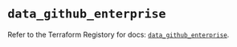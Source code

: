 # `data_github_enterprise`

Refer to the Terraform Registory for docs: [`data_github_enterprise`](https://registry.terraform.io/providers/integrations/github/5.32.0/docs/data-sources/enterprise).
